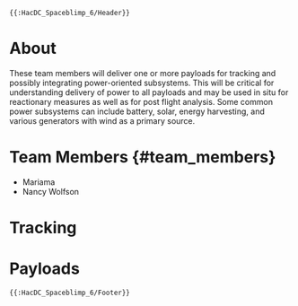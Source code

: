 ```{=mediawiki}
{{:HacDC_Spaceblimp_6/Header}}
```
# About

These team members will deliver one or more payloads for tracking and
possibly integrating power-oriented subsystems. This will be critical
for understanding delivery of power to all payloads and may be used in
situ for reactionary measures as well as for post flight analysis. Some
common power subsystems can include battery, solar, energy harvesting,
and various generators with wind as a primary source.

# Team Members {#team_members}

-   Mariama
-   Nancy Wolfson

# Tracking

# Payloads

```{=mediawiki}
{{:HacDC_Spaceblimp_6/Footer}}
```
